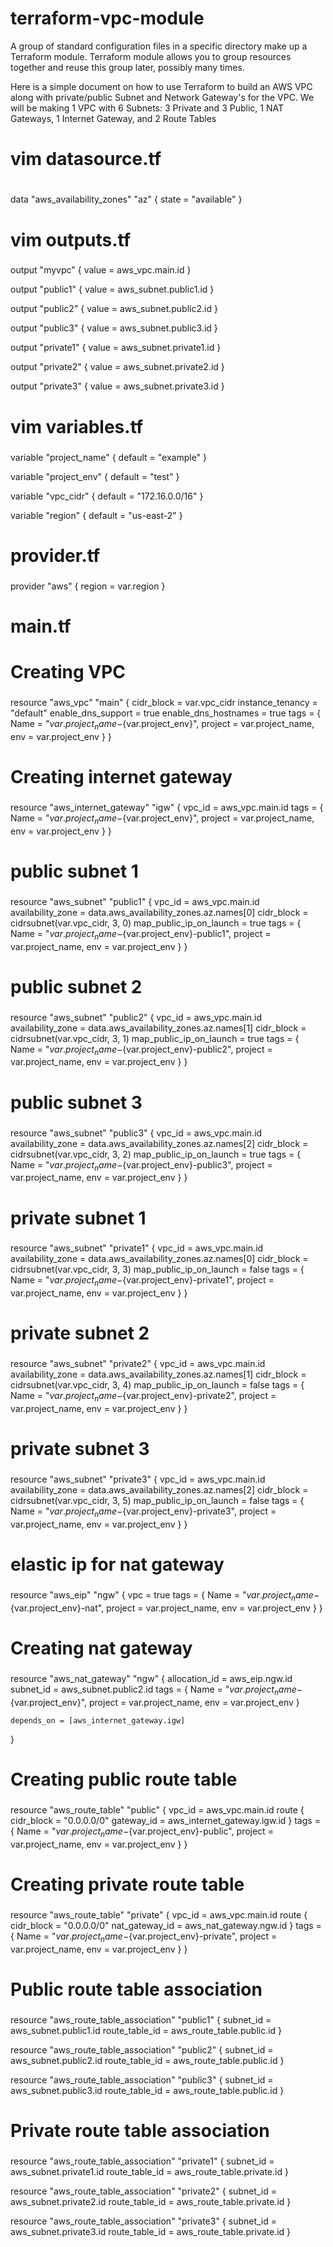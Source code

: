 # terraform-vpc-module

A group of standard configuration files in a specific directory make up a Terraform module. Terraform module allows you to group resources together and reuse this group later, possibly many times.

Here is a simple document on how to use Terraform to build an AWS VPC along with private/public Subnet and Network Gateway's for the VPC. We will be making 1 VPC with 6 Subnets: 3 Private and 3 Public, 1 NAT Gateways, 1 Internet Gateway, and 2 Route Tables

#
# vim datasource.tf
#

data "aws_availability_zones" "az" {
  state = "available"
}

###
# vim outputs.tf
###

output "myvpc" {
  value = aws_vpc.main.id
}

output "public1" {
  value = aws_subnet.public1.id
}

output "public2" {
  value = aws_subnet.public2.id
}

output "public3" {
  value = aws_subnet.public3.id
}

output "private1" {
  value = aws_subnet.private1.id
}
  
output "private2" {
  value = aws_subnet.private2.id
}
  
output "private3" {
  value = aws_subnet.private3.id
}

###
# vim variables.tf
###

variable "project_name" {
  default = "example"
}

variable "project_env" {
  default = "test"
}

variable "vpc_cidr" {
  default = "172.16.0.0/16"
}

variable "region" {
  default = "us-east-2"
}

###
# provider.tf
###

provider "aws" {
  region = var.region
}

###
# main.tf
###

###
# Creating VPC #
###

resource "aws_vpc" "main" {
  cidr_block           = var.vpc_cidr
  instance_tenancy     = "default"
  enable_dns_support   = true
  enable_dns_hostnames = true
  tags = {
    Name    = "${var.project_name}-${var.project_env}",
    project = var.project_name,
    env     = var.project_env
  }
}
  
###
# Creating internet gateway #
###

resource "aws_internet_gateway" "igw" {
  vpc_id = aws_vpc.main.id
  tags = {
    Name    = "${var.project_name}-${var.project_env}",
    project = var.project_name,
    env     = var.project_env
  }
}
  
###
# public subnet 1 #
###

resource "aws_subnet" "public1" {
  vpc_id                  = aws_vpc.main.id
  availability_zone       = data.aws_availability_zones.az.names[0]
  cidr_block              = cidrsubnet(var.vpc_cidr, 3, 0)
  map_public_ip_on_launch = true
  tags = {
    Name    = "${var.project_name}-${var.project_env}-public1",
    project = var.project_name,
    env     = var.project_env
  }
}
  
###
# public subnet 2 #
###  
  
resource "aws_subnet" "public2" {
  vpc_id                  = aws_vpc.main.id
  availability_zone       = data.aws_availability_zones.az.names[1]
  cidr_block              = cidrsubnet(var.vpc_cidr, 3, 1)
  map_public_ip_on_launch = true
  tags = {
    Name    = "${var.project_name}-${var.project_env}-public2",
    project = var.project_name,
    env     = var.project_env
  }
}

###
# public subnet 3 #
###
  
resource "aws_subnet" "public3" {
  vpc_id                  = aws_vpc.main.id
  availability_zone       = data.aws_availability_zones.az.names[2]
  cidr_block              = cidrsubnet(var.vpc_cidr, 3, 2)
  map_public_ip_on_launch = true
  tags = {
    Name    = "${var.project_name}-${var.project_env}-public3",
    project = var.project_name,
    env     = var.project_env
  }
}
  
###
# private subnet 1 #
###  
  
resource "aws_subnet" "private1" {
  vpc_id                  = aws_vpc.main.id
  availability_zone       = data.aws_availability_zones.az.names[0]
  cidr_block              = cidrsubnet(var.vpc_cidr, 3, 3)
  map_public_ip_on_launch = false
  tags = {
    Name    = "${var.project_name}-${var.project_env}-private1",
    project = var.project_name,
    env     = var.project_env
  }
}
  
###
# private subnet 2 #
###

resource "aws_subnet" "private2" {
  vpc_id                  = aws_vpc.main.id
  availability_zone       = data.aws_availability_zones.az.names[1]
  cidr_block              = cidrsubnet(var.vpc_cidr, 3, 4)
  map_public_ip_on_launch = false
  tags = {
    Name    = "${var.project_name}-${var.project_env}-private2",
    project = var.project_name,
    env     = var.project_env
  }
}

###
# private subnet 3 #
###  
  
resource "aws_subnet" "private3" {
  vpc_id                  = aws_vpc.main.id
  availability_zone       = data.aws_availability_zones.az.names[2]
  cidr_block              = cidrsubnet(var.vpc_cidr, 3, 5)
  map_public_ip_on_launch = false
  tags = {
    Name    = "${var.project_name}-${var.project_env}-private3",
    project = var.project_name,
    env     = var.project_env
  }
}
  
###
# elastic ip for nat gateway #
###

resource "aws_eip" "ngw" {
  vpc = true
  tags = {
    Name    = "${var.project_name}-${var.project_env}-nat",
    project = var.project_name,
    env     = var.project_env
  }
}

###
# Creating nat gateway #
###
  
resource "aws_nat_gateway" "ngw" {
  allocation_id = aws_eip.ngw.id
  subnet_id     = aws_subnet.public2.id
  tags = {
    Name    = "${var.project_name}-${var.project_env}",
    project = var.project_name,
    env     = var.project_env
   }
  
    depends_on = [aws_internet_gateway.igw]
}
  
###
# Creating public route table #
###
  
resource "aws_route_table" "public" {
  vpc_id = aws_vpc.main.id
  route {
    cidr_block = "0.0.0.0/0"
    gateway_id = aws_internet_gateway.igw.id
   }
  tags = {
    Name    = "${var.project_name}-${var.project_env}-public",
    project = var.project_name,
    env     = var.project_env
  }
}
  
###
# Creating private route table #
###

resource "aws_route_table" "private" {
  vpc_id = aws_vpc.main.id
  route {
    cidr_block     = "0.0.0.0/0"
    nat_gateway_id = aws_nat_gateway.ngw.id
 }
  tags = {
    Name    = "${var.project_name}-${var.project_env}-private",
    project = var.project_name,
    env     = var.project_env
 }
}

###
# Public route table association #
###
  
resource "aws_route_table_association" "public1" {
  subnet_id      = aws_subnet.public1.id
  route_table_id = aws_route_table.public.id
}
  
resource "aws_route_table_association" "public2" {
  subnet_id      = aws_subnet.public2.id
  route_table_id = aws_route_table.public.id
}
  
resource "aws_route_table_association" "public3" {
  subnet_id      = aws_subnet.public3.id
  route_table_id = aws_route_table.public.id
}
  
###
# Private route table association #
###

resource "aws_route_table_association" "private1" {
  subnet_id      = aws_subnet.private1.id
  route_table_id = aws_route_table.private.id
}
  
resource "aws_route_table_association" "private2" {
  subnet_id      = aws_subnet.private2.id
  route_table_id = aws_route_table.private.id
}
  
resource "aws_route_table_association" "private3" {
  subnet_id      = aws_subnet.private3.id
  route_table_id = aws_route_table.private.id
}
